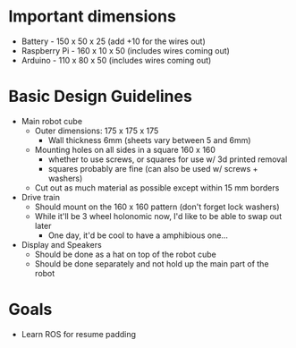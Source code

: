 
# Important dimensions

* Battery - 150 x 50 x 25 (add +10 for the wires out)
* Raspberry Pi - 160 x 10 x 50  (includes wires coming out)
* Arduino - 110 x 80 x 50 (includes wires coming out)

# Basic Design Guidelines

* Main robot cube
	* Outer dimensions: 175 x 175 x 175
		* Wall thickness 6mm (sheets vary between 5 and 6mm)
	* Mounting holes on all sides in a square 160 x 160
		* whether to use screws, or squares for use w/ 3d printed removal
		* squares probably are fine (can also be used w/ screws + washers)
	* Cut out as much material as possible except within 15 mm borders
* Drive train
	* Should mount on the 160 x 160 pattern (don't forget lock washers)
	* While it'll be 3 wheel holonomic now, I'd like to be able to swap out later
		* One day, it'd be cool to have a amphibious one...
* Display and Speakers
	* Should be done as a hat on top of the robot cube
	* Should be done separately and not hold up the main part of the robot

# Goals

* Learn ROS for resume padding

